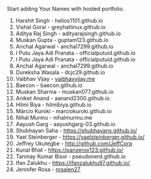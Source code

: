 Start adding Your Names with hosted portfolio.

1. Harshit Singh - helios1101.github.io
2. Vishal Gorai - greyhatlinux.github.io
3. Aditya Raj Singh - adityarajsingh.github.io
4. Muskan Gupta - guptam123.github.io
5. Anchal Agarwal - anchal7299.github.io
6. I Putu Jaya Adi Pranata - officialputuid.github.io
7. I Putu Jaya Adi Pranata - officialputuid.github.io
8. Anchal Agarwal - anchal7299.github.io
9. Dureksha Wasala - dcjc29.github.io
10. Vaibhav Vijay - [vaibhavvijay.me](https://vaibhavvijay.me)
11. Baecon - baecon.github.io
12. Muskan Sharma - muskan077.github.io
13. Aniket Anand - aanand2300.github.io
14. Hilmi Biya - hilmibiya.github.io
15. Márcio Kuroki - marciokuroki.github.io
16. Nihal Murmu - nihalmurmu.me
17. Aayush Garg - aayushgarg-03.github.io
18. Shubhayan Saha - https://shubhayans.github.io/
19. Yael Steinberger - https://yaelsteinberger.github.io/
20. Jeffrey Ukutegbe - http://github.com/JeffCorp
21. Kunal Bhat - https://panzerox123.github.io/
22. Tanmay Kumar Bisoi - pseudonerd.github.io
23. Ifan Zalukhu - https://ifanzalukhu97.github.io/
24. Jennifer Rosa - [rosajen27](https://github.com/rosajen27)
